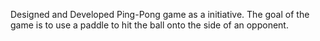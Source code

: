 Designed and Developed Ping-Pong game as a  initiative. The goal of the game is to use a paddle to hit the ball onto the side of an opponent.
